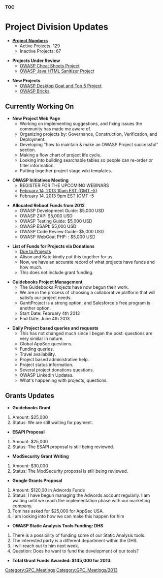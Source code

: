 __TOC__

# Project Division Updates

  - **[Project
    Numbers](https://docs.google.com/a/owasp.org/spreadsheet/ccc?key=0AllOCxlYdf1AdFdaYXJ6SDFXNXBaemNwbnNHN3N5RVE#gid=16)**
      - Active Projects: 129
      - Inactive Projects: 67

<!-- end list -->

  - **Projects Under Review**
      - [OWASP Cheat Sheets
        Project](https://www.owasp.org/index.php/Cheat_Sheets)
      - [OWASP Java HTML Sanitizer
        Project](https://www.owasp.org/index.php/OWASP_Java_HTML_Sanitizer_Project)

<!-- end list -->

  - **New Projects**
      - [OWASP Desktop Goat and Top 5
        Project](https://www.owasp.org/index.php/OWASP_Desktop_Goat_and_Top_5_Project).
      - [OWASP Bricks](https://www.owasp.org/index.php/OWASP_Bricks).

## Currently Working On

  - **New Project Web Page**
      - Working on implementing suggestions, and fixing issues the
        community has made me aware of.
      - Organizing projects by: Governance, Construction, Verification,
        and Deployment.
      - Developing "how to maintain & make an OWASP Project successful"
        section.
      - Making a flow chart of project life cycle.
      - Looking into building searchable tables so people can re-order
        or filter information.
      - Putting together project stage wiki templates.

<!-- end list -->

  - **OWASP Initiatives Meeting**
      - REGISTER FOR THE UPCOMING WEBINARS
      - [February 14, 2013 10am EST (GMT
        -5)](https://www3.gotomeeting.com/register/628299286)
      - [February 14, 2013 9pm EST (GMT
        -5](https://www3.gotomeeting.com/register/350619470)

<!-- end list -->

  - **Allocated Reboot Funds from 2012**
      - OWASP Development Guide: $5,000 USD
      - OWASP ZAP: $5,000 USD
      - OWASP Testing Guide: $5,000 USD
      - OWASP ESAPI: $5,000 USD
      - OWASP Code Review Guide: $5,000 USD
      - OWASP WebGoat PHP: : $5,000 USD

<!-- end list -->

  - **List of Funds for Projects via Donations**
      - [Due to
        Projects](https://www.owasp.org/images/2/2b/Due_to_project_funds_-_Sheet1.pdf)
      - Alison and Kate kindly put this together for us.
      - Now, we have an accurate record of what projects have funds and
        how much.
      - This does not include grant funding.

<!-- end list -->

  - **Guidebooks Project Management**
      - The Guidebooks Projects have now begun their work.
      - We are in the process of choosing a collaborative platform that
        will satisfy our project needs.
      - GanttProject is a strong option, and Salesforce's free program
        is another option.
      - Start Date: February 4th 2013
      - End Date: June 4th 2013

<!-- end list -->

  - **Daily Project based queries and requests**
      - This has not changed much since I began the post: questions are
        very similar in nature.
      - Global AppSec questions.
      - Funding queries.
      - Travel availability.
      - Project based administrative help.
      - Project status information.
      - Several project donations questions.
      - OWASP LinkedIn Updates.
      - What's happening with projects, questions.

## Grants Updates

  - **Guidebooks Grant**

<!-- end list -->

1.  Amount: $25,000
2.  Status: We are still waiting for payment.

<!-- end list -->

  - **ESAPI Proposal**

<!-- end list -->

1.  Amount: $25,000
2.  Status: The ESAPI proposal is still being reviewed.

<!-- end list -->

  - **ModSecurity Grant Writing**

<!-- end list -->

1.  Amount: $30,000
2.  Status: The ModSecurity proposal is still being reviewed.

<!-- end list -->

  - **Google Grants Proposal**

<!-- end list -->

1.  Amount: $120,00 in Adwords Funds
2.  Status: I have begun managing the Adwords account regularly. I am
    waiting until we reach the implementation phase with our marketing
    company.
3.  Tom has asked for $25,000 for AppSec USA.
4.  I am looking into how we can make this happen for him

<!-- end list -->

  - **OWASP Static Analysis Tools Funding: DHS**

<!-- end list -->

1.  There is a possibility of funding some of our Static Analysis tools.
2.  The interested party is a different department within the DHS.
3.  I will reach out to him next week.
4.  Question: Does he want to fund the development of our tools?

<!-- end list -->

  - **Total Grant Funds Awarded: $145,000 for 2013.**

[Category:GPC_Meetings](Category:GPC_Meetings "wikilink")
[Category:GPC_Meetings/2013](Category:GPC_Meetings/2013 "wikilink")